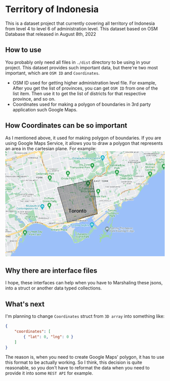 # Territory of Indonesia
This is a dataset project that currently covering all territory of Indonesia from level 4 to level 6 of administration level. This dataset based on OSM Database that released in August 8th, 2022

## How to use
You probably only need all files in `./dist` directory to be using in your project. This dataset provides such important data, but there're two most important, which are `OSM ID` and `Coordinates`.

- OSM ID used for getting higher administration level file. For example, After you get the list of provinces, you can get `OSM ID` from one of the list item. Then use it to get the list of districts for that respective province, and so on.
- Coordinates used for making a polygon of boundaries in 3rd party application such Google Maps.

## How Coordinates can be so important
As I mentioned above, it used for making polygon of boundaries. If you are using Google Maps Service, it allows you to draw a polygon that represents an area in the cartesian plane. For example:
![polygon boundary](./assets/boundary-example.png)

## Why there are interface files
I hope, these interfaces can help when you have to Marshaling these jsons, into a struct or another data typed collections.

## What's next
I'm planning to change `Coordinates` struct from `3D array` into something like:
```json
{
    "coordinates": [
        { "lat": 0, "lng": 0 }
    ]
}
```

The reason is, when you need to create Google Maps' polygon, it has to use this format to be actually working. So I think, this decision is quite reasonable, so you don't have to reformat the data when you need to provide it into some `REST API` for example.